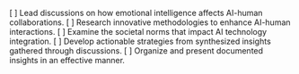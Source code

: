 [ ] Lead discussions on how emotional intelligence affects AI-human collaborations.
[ ] Research innovative methodologies to enhance AI-human interactions.
[ ] Examine the societal norms that impact AI technology integration.
[ ] Develop actionable strategies from synthesized insights gathered through discussions.
[ ] Organize and present documented insights in an effective manner.